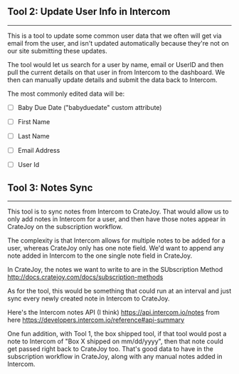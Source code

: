 ## Tool 2: Update User Info in Intercom

---

This is a tool to update some common user data that we often will get via email from the user, and isn't updated automatically because they're not on our site submitting these updates.

The tool would let us search for a user by name, email or UserID and then pull the current details on that user in from Intercom to the dashboard. We then can manually update details and submit the data back to Intercom.

The most commonly edited data will be:

-[ ] Baby Due Date ("babyduedate" custom attribute)

-[ ] First Name

-[ ] Last Name

-[ ] Email Address

-[ ] User Id

## Tool 3: Notes Sync

---

This tool is to sync notes from Intercom to CrateJoy. That would allow us to only add notes in Intercom for a user, and then have those notes appear in CrateJoy on the subscription workflow.

The complexity is that Intercom allows for multiple notes to be added for a user, whereas CrateJoy only has one note field. We'd want to append any note added in Intercom to the one single note field in CrateJoy.

In CrateJoy, the notes we want to write to are in the SUbscription Method http://docs.cratejoy.com/docs/subscription-methods

As for the tool, this would be something that could run at an interval and just sync every newly created note in Intercom to CrateJoy.

Here's the Intercom notes API (I think) https://api.intercom.io/notes from here https://developers.intercom.io/reference#api-summary

One fun addition, with Tool 1, the box shipped tool, if that tool would post a note to Intercom of "Box X shipped on mm/dd/yyyy", then that note could get passed right back to CrateJoy too. That's good data to have in the subscription workflow in CrateJoy, along with any manual notes added in Intercom.
